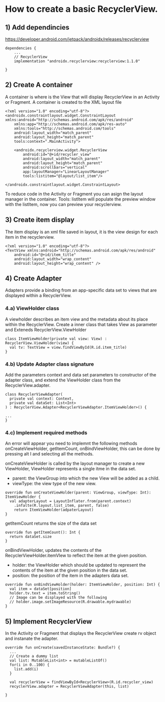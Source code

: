 # How to create a basic RecyclerView. 

## 1) Add dependincies
https://developer.android.com/jetpack/androidx/releases/recyclerview
```
dependencies {
    ...
    // RecyclerView
    implementation "androidx.recyclerview:recyclerview:1.1.0"

}

```
## 2) Create A container 
A container is where is the View that will display RecyclerView in an Activity or Fragment. A container is created to the XML layout file

```
<?xml version="1.0" encoding="utf-8"?>
<androidx.constraintlayout.widget.ConstraintLayout xmlns:android="http://schemas.android.com/apk/res/android"
    xmlns:app="http://schemas.android.com/apk/res-auto"
    xmlns:tools="http://schemas.android.com/tools"
    android:layout_width="match_parent"
    android:layout_height="match_parent"
    tools:context=".MainActivity">

    <androidx.recyclerview.widget.RecyclerView
        android:id="@+id/recycler_view"
        android:layout_width="match_parent"
        android:layout_height="match_parent"
        android:scrollbars="vertical"
        app:layoutManager="LinearLayoutManager"
        tools:listitem="@layout/list_item"/>

</androidx.constraintlayout.widget.ConstraintLayout>
```
To reduce code in the Activity or Fragment you can asign the layout manager in the container. 
Tools: listItem will populate the preview window with the listItem, now you can preview your recyclerview. 

## 3) Create item display
The item display is an xml file saved in layout, it is the view design for each item in the recyclerview. 
```
<?xml version="1.0" encoding="utf-8"?>
<TextView xmlns:android="http://schemas.android.com/apk/res/android"
    android:id="@+id/item_title"
    android:layout_width="wrap_content"
    android:layout_height="wrap_content" />
```

## 4) Create Adapter
Adapters provide a binding from an app-specific data set to views that are displayed within a RecyclerView.

### 4.a) ViewHolder class
A viewholder describes an item view and the metadata about its place within the RecyclerView.  Create a inner class that takes View as parameter and Exteneds RecyclerView.ViewHolder
```
class ItemViewHolder(private val view: View) : RecyclerView.ViewHolder(view) {
  val tv: TextView = view.findViewById(R.id.item_title)
}
```
### 4.b) Update Adapter class signature
Add the parameters context and data set parameters to constructor of the adapter class, and extend the ViewHolder class from the RecyclerView.adapter.
```
class RecyclerViewAdapter(
  private val context: Context,
  private val dataSet: List<Int>
) : RecyclerView.Adapter<RecyclerViewAdapter.ItemViewHolder>() {

...
}
```

### 4.c) Implement required methods
An error will appear you need to implemnt the following methods onCreateViewHolder, getItemCount, onBindViewHolder, this can be done by pressing alt I and selecting all the methods. 

onCreateViewHolder is called by the layout manager to create a new ViewHolder, ViewHolder represents a single itme in the data set. 
- parent: the ViewGroup into which the new View will be added as a child.
- viewType: the view type of the new view. 
```
override fun onCreateViewHolder(parent: ViewGroup, viewType: Int): ItemViewHolder {
  val adapterLayout = LayoutInflater.from(parent.context)
    .infalte(R.layout.list_item, parent, false)
    return ItemViewHolder(adpaterLayout)
}
```

getItemCount returns the size of the data set
```
override fun getItemCount(): Int {
  return dataSet.size
}
```

onBindViewHolder, updates the contents of the RecyclerViewHolder.itemVIew to reflect the item at the given position. 
- holder: the ViewHolder which should be updated to represent the contents of the item at the given position in the data set. 
- position: the position of the item in the adapters data set. 
```
override fun onBindViewHolder(holder: ItemViewHolder, position: Int) {
  val item = dataSet[position]
  holder.tv.text = item.toString()
  // Image can be displayed with the following
  // holder.image.setImageResource(R.drawable.mydrawable)
}
```

## 5) Implement RecyclerView
In the Activity or Fragment that displays the RecyclerView create rv object and instanate the adapter. 
```
override fun onCreate(savedInstanceState: Bundle?) {
  ...
  // Create a dummy list
  val list: MutableList<int> = mutableListOf()
  for(i in 0..100) {
    list.add(i)
  }
  
  val recyclerView = findViewById<RecyclerView>(R.id.recycler_view)
  recyclerView.adapter = RecyclerViewAdapter(this, list)
  
}
```
